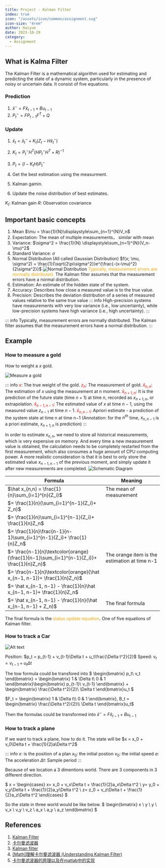 ```yaml
---
title: Project - Kalman Filter
index: true
icon: "/assets/icon/common/assignment.svg"
icon-size: "4rem"
author: Haiyue
date: 2023-10-29
category:
  - Assignment
---
```


## What is Kalma Filter
The Kalman Filter is a mathematical algorithm used for estimating and predicting the state of a dynamic system, particularly in the presence of noisy or uncertain data. It consist of five equations.

### Prediction
1. $\hat x^- = F\hat x_{t-1} + Bu_{t-1}$
2. $P_t^- = FP_{t-1}F^T+Q$ 

### Update
1. $\hat x_t = \hat x_t^- + K_t(Z_t - H\hat x_t^-)$
2. $K_t = P_t^-H^T(HP_t^-H^T+R)^{-1}$
3. $P_t=(I - K_tH)P_t^-$

1. Get the best estimation using the measurment.
2. Kalman gamin.
3. Update the noise distribution of best estimates.

$K_t$: Kalman gain
$R$: Observation covariance


## Important basic concepts
1. Mean  $\mu = \frac{1}{N}\displaystyle\sum_{n=1}^{N}V_n$
2. Expectation: The mean of multiple measurements， similar with mean
3. Variance: $\sigma^2 = \frac{1}{N} \displaystyle\sum_{n=1}^{N}(V_n-\mu)^2$
4. Standard Variance: $\sigma$
5. Normal Distribution (All called Gaussian Distribution)
    $f(x; \mu, \sigma^2) = \frac{1}{\sqrt{2\pi\sigma^2}}e^{\frac{-(x-\mu)^2}{2\sigma^2}}$
    ![Normal Distribution](/data/unisa/AdvancedAnalytic1/project/normal_distribution.png)
    <span style="color:orange">Typically, measurement errors are normally distributed.</span> The Kalman filter assumes that the measurement errors have a normal distribution.
6. Estimation: An estimate of the hidden state of the system.
7. Accuracy: Describes how close a measured value is to the true value.
8. Precision: Describes the deviation distribution of a series of measured values relative to the same true value
    ::: info
    High-precision systems have measurements with very low variance (i.e., low uncertainty), while low-precision systems have high variance (i.e., high uncertainty).
    :::

::: info
Typically, measurement errors are normally distributed. The Kalman filter assumes that the measurement errors have a normal distribution.
:::

## Example
### How to measure a gold

How to weight a $x$ gold.

![Measure a gold](/data/unisa/AdvancedAnalytic1/project/MeasureAGold.png)

::: info
<span style="color:red">$x$</span>: The true weight of the gold.
<span style="color:red">$z_n$</span>: The measurement of gold.
<span style="color:red">$\hat{x}_{n,n}$</span>: The estimation of $x$ using the measurement at n moment.
<span style="color:red">$\hat{x}_{n+1,n}$</span>: It is the prediction of the future state (time $n+1$) at time $n$, recorded as $x_{n+1,n}$, or extrapolation.
<span style="color:red">$\hat{x}_{n−1,n−1}$</span>: The estimated value of $x$ at time $n−1$, using the measured value $z_{n−1}$ at time $n−1$.
<span style="color:red">$\hat{x}_{n,n-1}$</span>: Apriori estimate - a prediction of the system state at time n at time n−1 (Annotation: for the $n^{th}$ time, $x_{n,n−1}$ is a priori estimate, $x_{n+1, n}$ is prediction)
:::

In order to estimate $x_{n,n}$, we need to store all historical measurements, which is very expensive on memory. And every time a new measurement value is obtained, the calculation needs to be completely restarted from the first measurement, which also consumes a huge amount of CPU computing power.
A more realistic consideration is that it is best to only store the estimated value $x_{n−1,n−1}$ of the previous moment, and simply update it after new measurements are completed.
![Schematic Diagram](/data/unisa/AdvancedAnalytic1/project/SchematicDiagram.png)

|  Formula | Meaning |
| -- | -- |
| $\hat x_{n,n} = \frac{1}{n}\sum_{i=1}^{n}(Z_i)$ |  The mean of measurement |
| $= \frac{1}{n}(\sum_{i=1}^{n-1}(Z_i)+ Z_n)$ | |
| $= \frac{1}{n}\sum_{i=1}^{n-1}(Z_i)+ \frac{1}{n}Z_n$ | |
| $= \frac{1}{n}\frac{n-1}{n-1}\sum_{i=1}^{n-1}(Z_i)+ \frac{1}{n}Z_n$ | |
| $= \frac{n-1}{n}\textcolor{orange}{\frac{1}{n-1}\sum_{i=1}^{n-1}(Z_i)}+ \frac{1}{n}Z_n)$ | The orange item is the estimation at time n-1|
| $= \frac{n-1}{n}\textcolor{orange}{\hat x_{n-1, n-1}}+ \frac{1}{n}Z_n)$ | |
| $= \hat x_{n-1, n-1} - \frac{1}{n}\hat x_{n-1, n-1}+ \frac{1}{n}Z_n$ | |
| $= \hat x_{n-1, n-1} - \frac{1}{n}(\hat x_{n-1, n-1} + Z_n)$ | The final formula |

The final formula is the <span style="color:orange">status update equation</span>. One of five equations of Kalman filter.



### How to track a Car
![Alt text](/data/unisa/AdvancedAnalytic1/project/car.png)


Position: $p_t = p_{t-1} + v_{t-1}\Delta t + u_t\frac{\Delta t^2}{2}$
Speed: $v_t = v_{t-1} + u_t\Delta t$

The tow formula could be transfored into 
$
\begin{bmatrix}
   p_t\\
   v_t
\end{bmatrix} = \begin{bmatrix}
   1 & \Delta t\\
   0 & 1
\end{bmatrix}\begin{bmatrix}
   p_{t-1}\\
   v_{t-1}
\end{bmatrix} + \begin{bmatrix}
   \frac{\Delta t^2}{2}\\
   \Delta t
\end{bmatrix}u_t
$

$F_t = \begin{bmatrix}
   1 & \Delta t\\
   0 & 1
\end{bmatrix}, B_t = \begin{bmatrix}
   \frac{\Delta t^2}{2}\\
   \Delta t
\end{bmatrix}u_t$

Then the formulas could be transformed into
$\hat x^- = F\hat x_{t-1} + Bu_{t-1}$


### How to track a plane
If we want to track a plane, how to do it.
The state will be 
$x = x_0 + v_0\Delta t + \frac{1}{2}a\Delta t^2$

::: info
$x$: is the position of a plan
$x_0$: the initial postion 
$v_0$: the initial speed
$a$: The acceleration
$\Delta t$: Sample period
:::

Because of we location a 3 dimentions world. There are 3 components in 3 different direction.

$
x = \begin{cases}
   x= x_0 + v_x\Delta t + \frac{1}{2}a_x\Delta t^2 \\
   y= y_0 + v_y\Delta t + \frac{1}{2}a_y\Delta t^2 \\
   z= z_0 + v_z\Delta t + \frac{1}{2}a_z\Delta t^2
\end{cases}
$

So the state in three world would be like below.
$
\begin{bmatrix}
   x \\
   y \\
   y \\
   v_x \\
   v_y \\
   v_z \\
   a_x \\
   a_y \\
   a_z
\end{bmatrix}
$



## References
01. [Kalman Filter](https://www.kalmanfilter.net/CN/default_cn.aspx)
02. [卡尔曼滤波器](https://longaspire.github.io/blog/%E5%8D%A1%E5%B0%94%E6%9B%BC%E6%BB%A4%E6%B3%A2/)
03. [Kalman filter](https://en.wikipedia.org/wiki/Kalman_filter)
04. [[Math]理解卡尔曼滤波器 (Understanding Kalman Filter)](https://segmentfault.com/a/1190000000514987#item-1)
05. [卡尔曼滤波器的原理以及在matlab中的实现](https://www.youtube.com/watch?v=2-lu3GNbXM8)